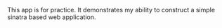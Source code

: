 This app is for practice.
It demonstrates my ability to construct a simple sinatra based web application.
